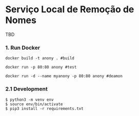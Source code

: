 # Serviço Local de Remoção de Nomes

TBD

### 1. Run Docker

```
docker build -t anony . #build

docker run -p 80:80 anony #test

docker run -d --name myanony -p 80:80 anony #deamon
```
### 2.1 Development

```
$ python3 -m venv env
$ source env/bin/activate
$ pip3 install -r requirements.txt
```
